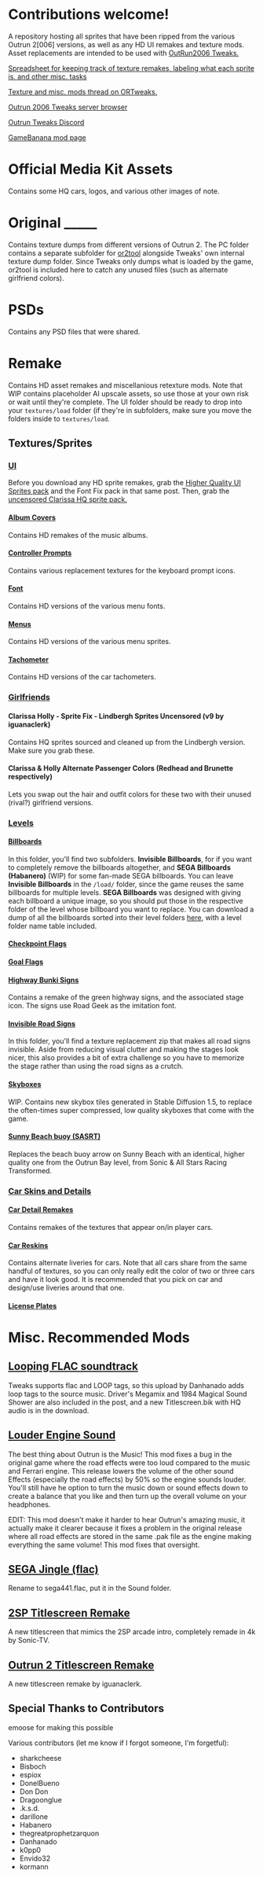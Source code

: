 # Contributions welcome!

A repository hosting all sprites that have been ripped from the various Outrun 2[006] versions, as well as any HD UI remakes and texture mods. Asset replacements are intended to be used with [OutRun2006 Tweaks.](https://github.com/emoose/OutRun2006Tweaks/)

[Spreadsheet for keeping track of texture remakes, labeling what each sprite is. and other misc. tasks](https://docs.google.com/spreadsheets/d/1UB8UadeAfIDp05Gx6LE92d3eSLO_aBP4eAzCSLXt0Q4/edit?gid=0#gid=0)

[Texture and misc. mods thread on ORTweaks.](https://github.com/emoose/OutRun2006Tweaks/issues/20)

[Outrun 2006 Tweaks server browser](http://clarissa.port0.org/)

[Outrun Tweaks Discord](https://discord.gg/GFjKAMg83t)

[GameBanana mod page](https://gamebanana.com/games/20751)


# Official Media Kit Assets
Contains some HQ cars, logos, and various other images of note.

# Original _____
Contains texture dumps from different versions of Outrun 2. The PC folder contains a separate subfolder for [or2tool](https://github.com/emoose/OutRun2006Tweaks/issues/90) alongside Tweaks' own internal texture dump folder. Since Tweaks only dumps what is loaded by the game, or2tool is included here to catch any unused files (such as alternate girlfriend colors).

# PSDs
Contains any PSD files that were shared.

# Remake
Contains HD asset remakes and miscellanious retexture mods. Note that WIP contains placeholder AI upscale assets, so use those at your own risk or wait until they're complete. The UI folder should be ready to drop into your `textures/load` folder (if they're in subfolders, make sure you move the folders inside to `textures/load`.

## Textures/Sprites

### [UI](/Remakes%20and%20Reskins/UI/)

Before you download any HD sprite remakes, grab the [Higher Quality UI Sprites pack](https://github.com/emoose/OutRun2006Tweaks/issues/20#issuecomment-2248548840) and the Font Fix pack in that same post. Then, grab the [uncensored Clarissa HQ sprite pack.](https://github.com/emoose/OutRun2006Tweaks/issues/20#issuecomment-2231328011)

#### [Album Covers](/Remakes%20and%20Reskins/UI/Album%20Covers/)
Contains HD remakes of the music albums.

#### [Controller Prompts](/Remakes%20and%20Reskins/UI/Button%20Prompts)
Contains various replacement textures for the keyboard prompt icons.

#### [Font](/Remakes%20and%20Reskins/UI/Font)
Contains HD versions of the various menu fonts.

#### [Menus](/Remakes%20and%20Reskins/UI/Menus)
Contains HD versions of the various menu sprites.

#### [Tachometer](/Remakes%20and%20Reskins/UI/Tachometers)
Contains HD versions of the car tachometers.


### [Girlfriends](/Remakes%20and%20Reskins/Girlfriends/)

#### Clarissa Holly - Sprite Fix - Lindbergh Sprites Uncensored (v9 by iguanaclerk)
Contains HQ sprites sourced and cleaned up from the Lindbergh version. Make sure you grab these.

#### Clarissa & Holly Alternate Passenger Colors (Redhead and Brunette respectively)
Lets you swap out the hair and outfit colors for these two with their unused (rival?) girlfriend versions.

### [Levels](/Remakes%20and%20Reskins/Levels/)


####  [Billboards](/Remakes%20and%20Reskins/Levels/Billboards/) 
In this folder, you'll find two subfolders. **Invisible Billboards**, for if you want to completely remove the billboards altogether, and **SEGA Billboards (Habanero)** (WIP) for some fan-made SEGA billboards. You can leave **Invisible Billboards** in the `/load/` folder, since the game reuses the same billboards for multiple levels. **SEGA Billboards** was designed with giving each billboard a unique image, so you should put those in the respective folder of the level whose billboard you want to replace. You can download a dump of all the billboards sorted into their level folders [here](https://github.com/ksdomino/or2billboards/releases), with a level folder name table included.

####  [Checkpoint Flags](/Remakes%20and%20Reskins/Levels/Checkpoint%20Flag%20Remake/) 

####  [Goal Flags](/Remakes%20and%20Reskins/Levels/Goal%20Flags%20Remake/) 

####  [Highway Bunki Signs](/Remakes%20and%20Reskins/Levels/Highway%20Signs%20Remake/) 
Contains a remake of the green highway signs, and the associated stage icon. The signs use Road Geek as the imitation font.

#### [Invisible Road Signs](/Remakes%20and%20Reskins/Levels/Invisible%20Road%20Signs/) 
In this folder, you'll find a texture replacement zip that makes all road signs invisible. Aside from reducing visual clutter and making the stages look nicer, this also provides a bit of extra challenge so you have to memorize the stage rather than using the road signs as a crutch.

#### [Skyboxes](/Remakes%20and%20Reskins/Levels/Skyboxes/) 
WIP. Contains new skybox tiles generated in Stable Diffusion 1.5, to replace the often-times super compressed, low quality skyboxes that come with the game.

#### [Sunny Beach buoy (SASRT)](/Remakes%20and%20Reskins/Levels/Sunny%20Beach%20buoy%20(SASRT)/) 
Replaces the beach buoy arrow on Sunny Beach with an identical, higher quality one from the Outrun Bay level, from Sonic & All Stars Racing Transformed.

### [Car Skins and Details](/Remakes%20and%20Reskins/Car%20Skins%20and%20Details/)

#### [Car Detail Remakes](/Remakes%20and%20Reskins/Car%20Detail%20Remakes/)
Contains remakes of the textures that appear on/in player cars.

#### [Car Reskins](/Remakes%20and%20Reskins/Car%20Detail%20Reskins/)
Contains alternate liveries for cars. Note that all cars share from the same handful of textures, so you can only really edit the color of two or three cars and have it look good. It is recommended that you pick on car and design/use liveries around that one.

#### [License Plates](/Remakes%20and%20Reskins/License%20Plates/)

# Misc. Recommended Mods

## [Looping FLAC soundtrack](https://github.com/emoose/OutRun2006Tweaks/issues/20#issuecomment-2273911728)
Tweaks supports flac and LOOP tags, so this upload by Danhanado adds loop tags to the source music. Driver's Megamix and 1984 Magical Sound Shower are also included in the post, and a new Titlescreen.bik with HQ audio is in the download.

## [Louder Engine Sound](https://github.com/ksdomino/OR2LouderEngineSound/releases)
The best thing about Outrun is the Music!
This mod fixes a bug in the original game where the road effects were too loud compared to the music and Ferrari engine.
This release lowers the volume of the other sound Effects (especially the road effects) by 50% so the engine sounds louder.
You'll still have he option to turn the music down or sound effects down to create a balance that you like and then turn up the overall volume on your headphones.

EDIT: This mod doesn't make it harder to hear Outrun's amazing music, it actually make it clearer because it fixes a problem in the original release where all road effects are stored in the same .pak file as the engine making everything the same volume! This mod fixes that oversight.

## [SEGA Jingle (flac)](https://files.catbox.moe/t3qja5.flac)
Rename to sega441.flac, put it in the Sound folder.

## [2SP Titlescreen Remake](https://github.com/emoose/OutRun2006Tweaks/issues/20#issuecomment-2328433846)
A new titlescreen that mimics the 2SP arcade intro, completely remade in 4k by Sonic-TV.

## [Outrun 2 Titlescreen Remake](https://github.com/emoose/OutRun2006Tweaks/issues/20#issuecomment-2746363307)
A new titlescreen remake by iguanaclerk.

## Special Thanks to Contributors
emoose for making this possible

Various contributors (let me know if I forgot someone, I'm forgetful):
* sharkcheese
* Bisboch
* espiox
* DonelBueno
* Don Don
* Dragoonglue
* .k.s.d.
* darillone
* Habanero
* thegreatprophetzarquon
* Danhanado
* k0pp0
* Envido32
* kormann
